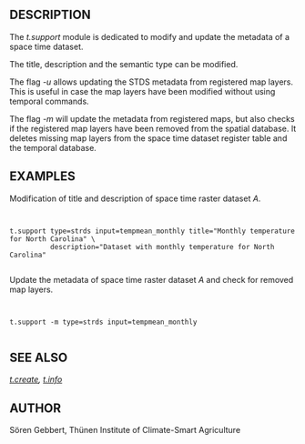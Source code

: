 
## DESCRIPTION

The *t.support* module is dedicated to modify and update the metadata of
a space time dataset.

The title, description and the semantic type can be modified.

The flag *-u* allows updating the STDS metadata from registered
map layers. This is useful in case the map layers have been modified
without using temporal commands.

The flag *-m* will update the metadata from registered maps, but
also checks if the registered map layers have been removed from the
spatial database. It deletes missing map layers from the space time
dataset register table and the temporal database.

## EXAMPLES

Modification of title and description of space time raster dataset *A*.

```


t.support type=strds input=tempmean_monthly title="Monthly temperature for North Carolina" \
          description="Dataset with monthly temperature for North Carolina"


```

Update the metadata of space time raster dataset *A* and check
for removed map layers.

```


t.support -m type=strds input=tempmean_monthly


```

## SEE ALSO

*[t.create](t.create.html),
[t.info](t.info.html)*

## AUTHOR

Sören Gebbert, Thünen Institute of Climate-Smart Agriculture
